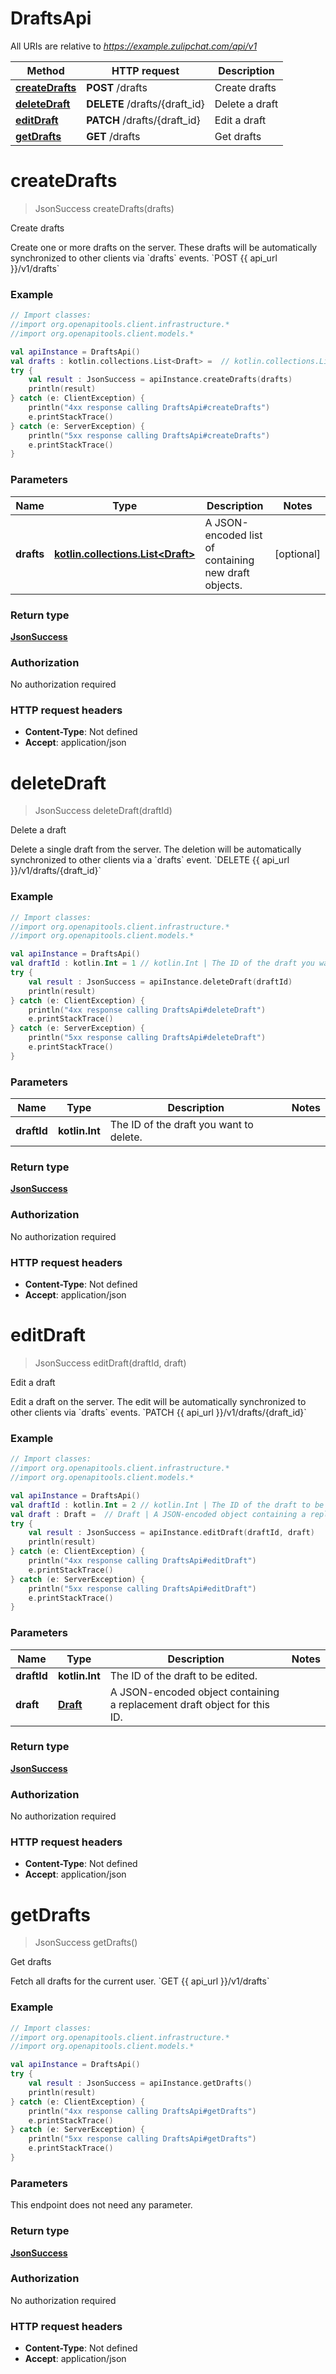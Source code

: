 # DraftsApi

All URIs are relative to *https://example.zulipchat.com/api/v1*

Method | HTTP request | Description
------------- | ------------- | -------------
[**createDrafts**](DraftsApi.md#createDrafts) | **POST** /drafts | Create drafts
[**deleteDraft**](DraftsApi.md#deleteDraft) | **DELETE** /drafts/{draft_id} | Delete a draft
[**editDraft**](DraftsApi.md#editDraft) | **PATCH** /drafts/{draft_id} | Edit a draft
[**getDrafts**](DraftsApi.md#getDrafts) | **GET** /drafts | Get drafts


<a name="createDrafts"></a>
# **createDrafts**
> JsonSuccess createDrafts(drafts)

Create drafts

Create one or more drafts on the server. These drafts will be automatically synchronized to other clients via &#x60;drafts&#x60; events.  &#x60;POST {{ api_url }}/v1/drafts&#x60; 

### Example
```kotlin
// Import classes:
//import org.openapitools.client.infrastructure.*
//import org.openapitools.client.models.*

val apiInstance = DraftsApi()
val drafts : kotlin.collections.List<Draft> =  // kotlin.collections.List<Draft> | A JSON-encoded list of containing new draft objects. 
try {
    val result : JsonSuccess = apiInstance.createDrafts(drafts)
    println(result)
} catch (e: ClientException) {
    println("4xx response calling DraftsApi#createDrafts")
    e.printStackTrace()
} catch (e: ServerException) {
    println("5xx response calling DraftsApi#createDrafts")
    e.printStackTrace()
}
```

### Parameters

Name | Type | Description  | Notes
------------- | ------------- | ------------- | -------------
 **drafts** | [**kotlin.collections.List&lt;Draft&gt;**](Draft.md)| A JSON-encoded list of containing new draft objects.  | [optional]

### Return type

[**JsonSuccess**](JsonSuccess.md)

### Authorization

No authorization required

### HTTP request headers

 - **Content-Type**: Not defined
 - **Accept**: application/json

<a name="deleteDraft"></a>
# **deleteDraft**
> JsonSuccess deleteDraft(draftId)

Delete a draft

Delete a single draft from the server. The deletion will be automatically synchronized to other clients via a &#x60;drafts&#x60; event.  &#x60;DELETE {{ api_url }}/v1/drafts/{draft_id}&#x60; 

### Example
```kotlin
// Import classes:
//import org.openapitools.client.infrastructure.*
//import org.openapitools.client.models.*

val apiInstance = DraftsApi()
val draftId : kotlin.Int = 1 // kotlin.Int | The ID of the draft you want to delete. 
try {
    val result : JsonSuccess = apiInstance.deleteDraft(draftId)
    println(result)
} catch (e: ClientException) {
    println("4xx response calling DraftsApi#deleteDraft")
    e.printStackTrace()
} catch (e: ServerException) {
    println("5xx response calling DraftsApi#deleteDraft")
    e.printStackTrace()
}
```

### Parameters

Name | Type | Description  | Notes
------------- | ------------- | ------------- | -------------
 **draftId** | **kotlin.Int**| The ID of the draft you want to delete.  |

### Return type

[**JsonSuccess**](JsonSuccess.md)

### Authorization

No authorization required

### HTTP request headers

 - **Content-Type**: Not defined
 - **Accept**: application/json

<a name="editDraft"></a>
# **editDraft**
> JsonSuccess editDraft(draftId, draft)

Edit a draft

Edit a draft on the server. The edit will be automatically synchronized to other clients via &#x60;drafts&#x60; events.  &#x60;PATCH {{ api_url }}/v1/drafts/{draft_id}&#x60; 

### Example
```kotlin
// Import classes:
//import org.openapitools.client.infrastructure.*
//import org.openapitools.client.models.*

val apiInstance = DraftsApi()
val draftId : kotlin.Int = 2 // kotlin.Int | The ID of the draft to be edited. 
val draft : Draft =  // Draft | A JSON-encoded object containing a replacement draft object for this ID. 
try {
    val result : JsonSuccess = apiInstance.editDraft(draftId, draft)
    println(result)
} catch (e: ClientException) {
    println("4xx response calling DraftsApi#editDraft")
    e.printStackTrace()
} catch (e: ServerException) {
    println("5xx response calling DraftsApi#editDraft")
    e.printStackTrace()
}
```

### Parameters

Name | Type | Description  | Notes
------------- | ------------- | ------------- | -------------
 **draftId** | **kotlin.Int**| The ID of the draft to be edited.  |
 **draft** | [**Draft**](.md)| A JSON-encoded object containing a replacement draft object for this ID.  |

### Return type

[**JsonSuccess**](JsonSuccess.md)

### Authorization

No authorization required

### HTTP request headers

 - **Content-Type**: Not defined
 - **Accept**: application/json

<a name="getDrafts"></a>
# **getDrafts**
> JsonSuccess getDrafts()

Get drafts

Fetch all drafts for the current user.  &#x60;GET {{ api_url }}/v1/drafts&#x60; 

### Example
```kotlin
// Import classes:
//import org.openapitools.client.infrastructure.*
//import org.openapitools.client.models.*

val apiInstance = DraftsApi()
try {
    val result : JsonSuccess = apiInstance.getDrafts()
    println(result)
} catch (e: ClientException) {
    println("4xx response calling DraftsApi#getDrafts")
    e.printStackTrace()
} catch (e: ServerException) {
    println("5xx response calling DraftsApi#getDrafts")
    e.printStackTrace()
}
```

### Parameters
This endpoint does not need any parameter.

### Return type

[**JsonSuccess**](JsonSuccess.md)

### Authorization

No authorization required

### HTTP request headers

 - **Content-Type**: Not defined
 - **Accept**: application/json

